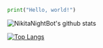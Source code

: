 ```py
print("Hello, world!")
```

![NikitaNightBot's github stats](https://github-readme-stats-sigma-five.vercel.app/api?username=NikitaNightBot&show_icons=true&theme=tokyonight)

[![Top Langs](https://github-readme-stats-sigma-five.vercel.app/api/top-langs/?username=NikitaNightBot&langs_count=4&theme=tokyonight)](https://github.com/NikitaNightBot/github-readme-stats)
